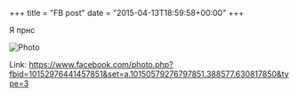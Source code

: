 +++
title = "FB post"
date = "2015-04-13T18:59:58+00:00"
+++

Я прнс

![Photo](https://scontent.xx.fbcdn.net/v/t1.0-0/p130x130/11156356_10152976441457851_7214541328437210519_n.jpg?oh=1ca6841da71cd67599be812eee2ec1c0&oe=595AC54F)


Link: https://www.facebook.com/photo.php?fbid=10152976441457851&set=a.10150579276797851.388577.630817850&type=3
